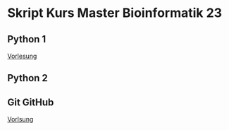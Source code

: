 # Skript Kurs Master Bioinformatik 23

## Python 1

[Vorlesung](Vorlesung1.md)

## Python 2

## Git GitHub

[Vorlsung](Vorlesung3.md)
